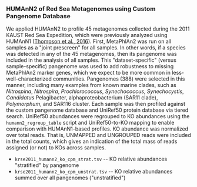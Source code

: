 ### HUMAnN2 of Red Sea Metagenomes using Custom Pangenome Database

We applied HUMAnN2 to profile 45 metagenomes collected during the 2011 KAUST Red Sea Expedition, which were previously analyzed using HUMAnN1 ([Thompson et al., 2016](http://dx.doi.org/10.1038/ismej.2016.99)). First, MetaPhlAn2 was run on all samples as a "joint prescreen" for all samples. In other words, if a species was detected in any of the 45 metagenomes, then its pangenome was included in the analysis of all samples. This "dataset-specific" (versus sample-specific) pangenome was used to add robustness to missing MetaPhlAn2 marker genes, which we expect to be more common in less-well-characterized communities. Pangenomes (388) were selected in this manner, including many examples from known marine clades, such as *Nitrospina*, *Nitrospira*, *Prochlorococcus*, *Synechococcus*, *Synechocystis*, *Candidatus* Pelagibacter, alphaproteobacterium (SAR11 clade), *Polymorphum*, and SAR116 cluster. Each sample was then profiled against the custom pangenome database and UniRef50 protein database via tiered search. UniRef50 abundances were regrouped to KO abundances using the `humann2_regroup_table` script and UniRef50-to-KO mapping to enable comparison with HUMAnN1-based profiles. KO abundance was normalized over total reads. That is, UNMAPPED and UNGROUPED reads were included in the total counts, which gives an indication of the total mass of reads assigned (or not) to KOs across samples.

* `krse2011_humann2_ko_cpm_strat.tsv` -- KO relative abundances "stratified" by pangenome
* `krse2011_humann2_ko_cpm_unstrat.tsv` -- KO relative abundances summed over all pangenomes ("unstratified")
    
